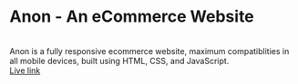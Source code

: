 # Anon - An eCommerce Website
<br>
Anon is a fully responsive ecommerce website, maximum compatiblities in all mobile devices, built using HTML, CSS, and JavaScript.
<br>
<a href="https://amankr794.github.io/Ecommerce-Website/">Live link</a>
